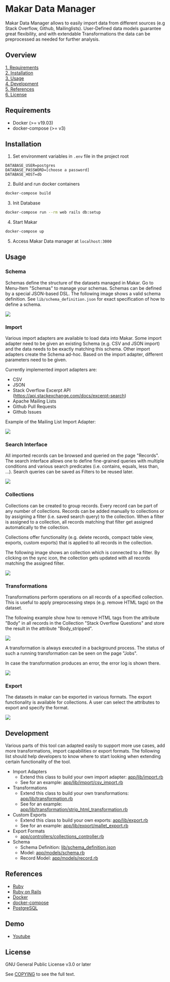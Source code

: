 # Makar Data Manager

Makar Data Manager allows to easily import data from different sources (e.g Stack Overflow, Github, Mailinglists). 
User-Defined data models guarantee great flexibility, and with extendable Transformations the data can be preprocessed as needed for further analysis.

## Overview

[1. Requirements](#requirements)<br />
[2. Installation](#installation)<br />
[3. Usage](#usage)<br />
[4. Development](#development)<br />
[5. References](#references)<br />
[6. License](#license)

## Requirements

- Docker (>= v19.03)
- docker-compose (>= v3)

## Installation

1. Set environment variables in `.env` file in the project root

```.env
DATABASE_USER=postgres
DATABASE_PASSWORD=[choose a password]
DATABASE_HOST=db
```

2. Build and run docker containers

```bash
docker-compose build
```

3. Init Database

```bash
docker-compose run --rm web rails db:setup
```

4. Start Makar

```bash
docker-compose up
```

5. Access Makar Data manager at `localhost:3000`

## Usage

### Schema

Schemas define the structure of the datasets managed in Makar.
Go to Menu-Item "Schemas" to manage your schemas.
Schemas can be defined by a special JSON-based DSL.
The following image shows a valid schema definition.
 See `lib/schema_definition.json` for exact specification of how to define a schema.


![](doc/schema.png)

### Import

Various import adapters are available to load data into Makar.
Some import adapter need to be given an existing Schema (e.g. CSV and JSON import) and the data needs to be exactly matching this schema.
Other import adapters create the Schema ad-hoc.
Based on the import adapter, different parameters need to be given.

Currently implemented import adapters are:

- CSV
- JSON
- Stack Overflow Excerpt API (https://api.stackexchange.com/docs/excerpt-search)
- Apache Mailing Lists
- Github Pull Requests
- Github Issues

Example of the Mailing List Import Adapter:

![](doc/import_ml.png)

### Search Interface

All imported records can be browsed and queried on the page "Records".
The search interface allows one to define fine-grained queries with multiple conditions and various search predicates (i.e. contains, equals, less than, ...).
Search queries can be saved as Filters to be reused later.

![](doc/search.png)

### Collections

Collections can be created to group records. 
Every record can be part of any number of collections.
Records can be added manually to collections or by assigning a filter (i.e. saved search query) to the collection. When a filter is assigned to a collection, all records matching that filter get assigned automatically to the collection.

Collections offer functionality (e.g. delete records, compact table view, exports, custom exports) that is applied to all records in the collection.

The following image shows an collection which is connected to a filter. By clicking on the sync icon, the collection gets updated with all records matching the assigned filter.

![](doc/collection.png)

### Transformations

Transformations perform operations on all records of a specified collection.
This is useful to apply preprocessing steps (e.g. remove HTML tags) on the dataset.

The following example show how to remove HTML tags from the attribute "Body" in all records in the Collection "Stack Overflow Questions" and store the result in the attribute "Body_stripped".

![](doc/transformation.png)

A transformation is always executed in a background process. 
The status of such a running transformation can be seen on the page "Jobs".

In case the transformation produces an error, the error log is shown there.

![](doc/jobs.png)

### Export

The datasets in makar can be exported in various formats.
The export functionality is available for collections.
A user can select the attributes to export and specify the format.

![](doc/export.png)

## Development

Various parts of this tool can adapted easily to support more use cases, add more transformations, import capabilities or export formats.
The following list should help developers to know where to start looking when extending certain functionality of the tool.

- Import Adapters
    * Extend this class to build your own import adapter: [app/lib/import.rb](app/lib/import.rb)
    * See for an example: [app/lib/import/csv_import.rb](app/lib/import/csv_import.rb)
- Transformations
    * Extend this class to build your own transformations: [app/lib/transformation.rb](app/lib/transformation.rb)
    * See for an example: [app/lib/transformation/strip_html_transformation.rb](app/lib/transformation/strip_html_transformation.rb)
- Custom Exports
    * Extend this class to build your own exports: [app/lib/export.rb](app/lib/export.rb)
    * See for an example: [app/lib/export/mallet_export.rb](app/lib/export/mallet_export.rb)
- Export Formats
    * [app/controllers/collections_controller.rb](app/controllers/collections_controller.rb#L68)
- Schema
    * Schema Definition: [lib/schema_definition.json](lib/schema_definition.json)
    * Model: [app/models/schema.rb](app/models/schema.rb)
    * Record Model: [app/models/record.rb](app/models/record.rb#L124)

## References

- [Ruby](https://www.ruby-lang.org/)
- [Ruby on Rails](https://rubyonrails.org/)
- [Docker](https://www.docker.com/)
- [docker-compose](https://docs.docker.com/compose/)
- [PostgreSQL](https://www.postgresql.org/)

## Demo
- [Youtube](https://youtu.be/Yqj1b4Bv-58)

## License

GNU General Public License v3.0 or later

See [COPYING](COPYING) to see the full text.


